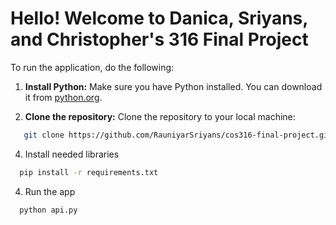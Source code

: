 # Hello! Welcome to Danica, Sriyans, and Christopher's 316 Final Project

To run the application, do the following:

1. **Install Python:** Make sure you have Python installed. You can download it from [python.org](https://www.python.org/downloads/).

2. **Clone the repository:** Clone the repository to your local machine:

```bash
   git clone https://github.com/RauniyarSriyans/cos316-final-project.git
```

4. Install needed libraries
```bash
  pip install -r requirements.txt
```

4. Run the app
```bash
  python api.py
```